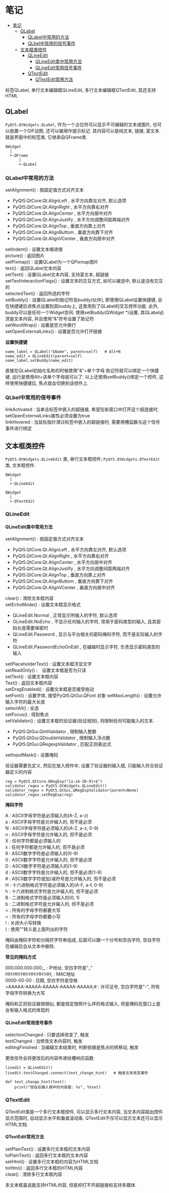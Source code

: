 # 笔记

<!-- TOC -->

- [笔记](#笔记)
    - [QLabel](#qlabel)
        - [QLabel中常用的方法](#qlabel中常用的方法)
        - [QLbel中常用的信号事件](#qlbel中常用的信号事件)
    - [文本框类控件](#文本框类控件)
        - [QLineEdit](#qlineedit)
            - [QLineEdit类中常用方法](#qlineedit类中常用方法)
            - [QLineEdit常用信号事件](#qlineedit常用信号事件)
        - [QTextEdit](#qtextedit)
            - [QTextEdit常用方法](#qtextedit常用方法)

<!-- /TOC -->

标签QLabel, 单行文本编辑框QLineEdit, 多行文本编辑框QTextEdit, 其还支持HTML

## QLabel

`PyQt5.QtWidgets.QLabel`, 作为一个占位符可以显示不可编辑的文本或图片, 也可以放置一个GIF动图, 还可以被用作提示标记. 其内容可以是纯文本, 链接, 富文本. 就是界面中的标签类, 它继承自QFrame类.

    QWidget
      |
      +-QFrame
          |
          +-QLabel

### QLabel中常用的方法

setAlignment() : 按固定值方式对齐文本
  + PyQt5.QtCore.Qt.AlignLeft , 水平方向靠左对齐, 默认选项
  + PyQt5.QtCore.Qt.AlignRight , 水平方向靠右对齐
  + PyQt5.QtCore.Qt.AlignCenter , 水平方向居中对齐
  + PyQt5.QtCore.Qt.AlignJustify , 水平方向调整间距两端对齐
  + PyQt5.QtCore.Qt.AlignTop , 垂直方向靠上对齐
  + PyQt5.QtCore.Qt.AlignButtom , 垂直方向靠下对齐
  + PyQt5.QtCore.Qt.AlignVCenter , 垂直方向居中对齐

setIndent() : 设置文本缩进值  
picture() : 返回图片  
setPixmap() : 设置QLabel为一个QPixmap图片  
text() : 返回QLabel文本内容  
setText() : 设置QLabel文本内容, 支持富文本, 超链接  
setTextInteractionFlags() : 设置文本的交互方式, 如可以被选中, 默认是没有交互的  
selectedText() : 返回所选的字符  
setBuddy() : 设置QLabel的助记符及buddy(伙伴), 即使用QLabel设置快捷键, 会在快捷键后讲焦点设置到其buddy上, 这里用到了QLabel的交互控件功能. 此外, buddy可以是任何一个Widget空间. 使用setBuddy(QWidget *)设置, 其QLabel必须是文本内容, 并且使用"&"符号设置了助记符  
setWordWrap() : 设置是否允许换行  
setOpenExternalLinks() : 设置是否允许打开链接

**设置快捷键**

    name_label = QLabel("&Name", parent=self)   # Alt+N
    name_edit = QLineEdit(parent=self)
    name_label.setBuddy(name_edit)

直接在QLabel初始化名称的时候使用"&"+单个字母 助记符就可以绑定一个快捷键, 运行是使用Alt+该单个字母就可以了. 以上还使用setBuddy()绑定一个控件, 这样使用快捷键后, 焦点就会切换到该控件上.

### QLbel中常用的信号事件

linkActivated : 当单击标签中嵌入的超链接, 希望在新窗口中打开这个超连接时, setOpenExternalLinks属性必须设置为true  
linkHovered : 当鼠标指针滑过标签中嵌入的超链接时, 需要用槽函数与这个信号事件进行绑定

## 文本框类控件

`PyQt5.QtWidgets.QLineEdit` 类, 单行文本框控件; `PyQt5.QtWidgets.QTextEdit` 类, 文本框控件.

    QWidget
      |
      +-QLineEdit

    QWidget
      |
      +-QTextEdit

### QLineEdit

#### QLineEdit类中常用方法

setAlignment() : 按固定值方式对齐文本
  + PyQt5.QtCore.Qt.AlignLeft , 水平方向靠左对齐, 默认选项
  + PyQt5.QtCore.Qt.AlignRight , 水平方向靠右对齐
  + PyQt5.QtCore.Qt.AlignCenter , 水平方向居中对齐
  + PyQt5.QtCore.Qt.AlignJustify , 水平方向调整间距两端对齐
  + PyQt5.QtCore.Qt.AlignTop , 垂直方向靠上对齐
  + PyQt5.QtCore.Qt.AlignButtom , 垂直方向靠下对齐
  + PyQt5.QtCore.Qt.AlignVCenter , 垂直方向居中对齐

clear() : 清除文本框内容  
setEchoMode() : 设置文本框显示格式  
  + QLineEdit.Normal , 正常显示所输入的字符, 默认选项
  + OLineEdit.NoEcho , 不显示任何输入的字符, 常用于密码类型的输入, 且其密码长度需要保密时
  + QLineEdit.Password , 显示与平台相关的密码掩码字符, 而不是实际输入的字符
  + QLineEdit.PasswordEchoOnEdit , 在编辑时显示字符, 负责显示密码类型的输入

setPlaceholderText() : 设置文本框浮显文字  
setReadOnly() :　设置文本框是否为只读  
setText() : 设置文本框内容  
Text() : 返回文本框内容  
setDragEnabled() : 设置文本框是否接受拖动  
setFont() : 设置字体, 接受PyQt5.QtGui.QFont 对象
setMaxLength() : 设置允许输入字符的最大长度  
selectAll() : 全选  
setFocus() : 得到焦点  
setValidator() : 设置文本框的验证器(验证规则), 将限制任何可能输入的文本.
  + PyQt5.QtGui.QintValidator , 限制输入整数
  + PyQt5.QtGui.QDoubleValidator , 限制输入浮点数
  + PyQt5.QtGui.QRegexpValidator , 匹配正则表达式

setInputMask() : 设置掩码  

验证器需要先定义, 然后在放入控件中, 设置了验证器的输入框, 只能输入符合验证器定义的内容

    reg = PyQt5.QtCore.QRegExp("[a-zA-Z0-9]+$")
    validator_regex = PyQt5.QtWidgets.QLineEdit()
    validator_regex = PyQt5.QtGui.QRegExpValidator(parent=None)
    validator_regex.setRegExp(reg)

**掩码字符**

A : ASCII字母字符是必须输入的(A-Z, a-z)  
a : ASCII字母字符是允许输入的, 但不是必须  
N : ASCII字母字符是必须输入的(A-Z, a-z, 0-9)  
n : ASCII字母字符是允许输入的, 但不是必须  
X : 任何字符都是必须输入的  
x : 任何字符都是允许输入的, 但不是必须  
9 : ASCII数字字符是必须输入的(0-9)  
0 : ASCII数字字符是允许输入的, 但不是必须  
D : ASCII数字字符是必须输入的(1-9)  
d : ASCII数字字符是允许输入的, 但不是必须(1-9)  
\# : ASCII数字字符或加/减符号是允许输入的, 但不是必须  
H : 十六进制格式字符是必须输入的(A-F, a-f, 0-9)  
h : 十六进制格式字符是允许输入的, 但不是必须  
B : 二进制格式字符是必须输入的(0, 1)  
b : 二进制格式字符是允许输入的, 但不是必须  
\> : 所有的字母字符都要大写  
< : 所有的字母字符都要小写  
! : 关闭大小写转换  
\ : 使用"\"转义是上面列出的字符

掩码由掩码字符和分隔符字符串组成, 后面可以跟一个分号和空白字符, 空白字符在编辑后会从文本中删除.

**常见的掩码方式**

000.000.000.000;_ : IP地址, 空白字符是"_"  
HH:HH:HH:HH:HH:HH; : MAC地址  
0000-00-00  : 日期, 空白字符是空格  
\>AAAAA-AAAAA-AAAAA-AAAAA-AAAAA;# : 许可证号, 空白字符是"-", 所有字母字符转换为大写

掩码和正则验证器很相似, 都是规定按照什么样的格式输入, 但是掩码在窗口上是会有输入格式的体现的

#### QLineEdit常用信号事件

selectionChanged : 只要选择改变了, 触发  
textChanged : 当修改文本内容时, 触发  
editingFinished : 当编辑文本结束时, 判断依据是焦点的转移动, 触发

更改信号会将更改后的内容传递给槽响应函数

    linedit = QLineEdit()
    linedit.textChanged.connect(text_change_hint)   # 触发文本改变事件

    def text_change_hint(text):
        print("现在在输入框中的内容是: %s", %text)

### QTextEdit

QTextEdit类是一个多行文本框控件, 可以显示多行文本内容, 当文本内容超出控件显示范围时, 自动显示水平和垂直滚动条. QTextEdit不仅可以显示文本还可以显示HTML文档.

#### QTextEdit常用方法

setPlainText() : 设置多行文本框的文本内容  
toPlainText() : 返回多行文本框的文本内容  
setHtml() : 设置多行文本框的内容为HTML文档  
toHtml() : 返回多行文本框的HTML内容  
cleat() : 清除多行文本框内容

多文本框虽说能支持HTML内容, 但是却打不开超链接和支持多媒体.

